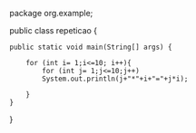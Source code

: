 package org.example;

public class repeticao {

    public static void main(String[] args) {

        for (int i= 1;i<=10; i++){
            for (int j= 1;j<=10;j++)
            System.out.println(j+"*"+i+"="+j*i);

        }
    }

}
